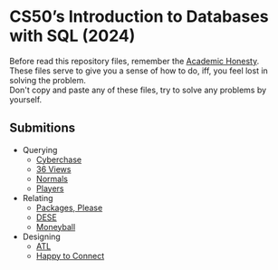 # CS50’s Introduction to Databases with SQL (2024)

Before read this repository files, remember the [Academic Honesty](https://cs50.harvard.edu/x/honesty/).\
These files serve to give you a sense of how to do, iff, you feel lost in solving the problem.\
Don't copy and paste any of these files, try to solve any problems by yourself.

## Submitions

* Querying
  * [Cyberchase](week0/cyberchase)
  * [36 Views](week0/views)
  * [Normals](week0/normals)
  * [Players](week0/players)
* Relating
  * [Packages, Please](week1/packages)
  * [DESE](week1/dese)
  * [Moneyball](week1/moneyball)
* Designing
  * [ATL](week2/atl)
  * [Happy to Connect](week2/connect)

